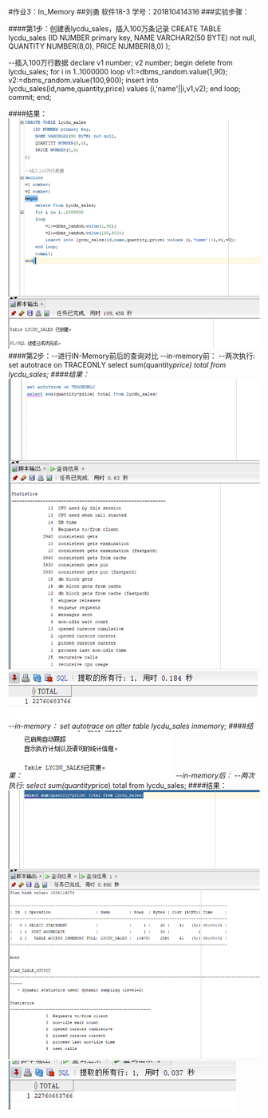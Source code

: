 #作业3：In_Memory
##刘勇  软件18-3  学号：201810414316
###实验步骤：

####第1步：创建表lycdu_sales，插入100万条记录
CREATE TABLE lycdu_sales
   (ID NUMBER primary key, 
	NAME VARCHAR2(50 BYTE) not null, 
	QUANTITY NUMBER(8,0), 
	PRICE NUMBER(8,0)
);

--插入100万行数据
declare 
v1 number;
v2 number;
begin
    delete from lycdu_sales;
    for i in 1..1000000
    loop
        v1:=dbms_random.value(1,90);
        v2:=dbms_random.value(100,900);
        insert into lycdu_sales(id,name,quantity,price) values (i,'name'||i,v1,v2);
    end loop;
    commit;
end;


####结果：
![ALT TEXT](1.png)
####第2步：--进行IN-Memory前后的查询对比
--in-memory前：
--两次执行:
set autotrace on TRACEONLY 
select sum(quantity*price) total from lycdu_sales;
####结果：
![ALT TEXT](2.png)
![ALT TEXT](5.png)
--in-memory：
set autotrace on
alter table lycdu_sales inmemory;
####结果：
![ALT TEXT](3.png)
--in-memory后：
--两次执行:
select sum(quantity*price) total from lycdu_sales;
####结果：
![ALT TEXT](4.png)
![ALT TEXT](6.png)
